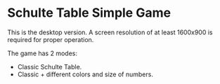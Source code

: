 # Schulte Table Simple Game
This is the desktop version. A screen resolution of at least 1600x900 is required for proper operation.

The game has 2 modes:
* Classic Schulte Table.
* Classic + different colors and size of numbers.
